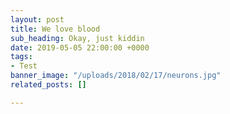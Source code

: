 ```yaml
---
layout: post
title: We love blood
sub_heading: Okay, just kiddin
date: 2019-05-05 22:00:00 +0000
tags:
- Test
banner_image: "/uploads/2018/02/17/neurons.jpg"
related_posts: []

---
```

